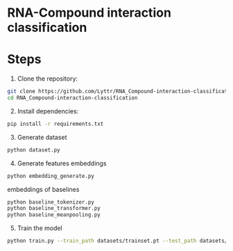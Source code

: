 # RNA-Compound interaction classification
# Steps
1. Clone the repository:
```bash
git clone https://github.com/Lyttr/RNA_Compound-interaction-classification.git
cd RNA_Compound-interaction-classification
```
2. Install dependencies:
```bash
pip install -r requirements.txt
```
3. Generate dataset
```bash
python dataset.py
```
4. Generate features embeddings
```bash
python embedding_generate.py
```
embeddings of baselines
```bash
python baseline_tokenizer.py
python baseline_transformer.py
python baseline_meanpooling.py
```
5. Train the model
```bash
python train.py --train_path datasets/trainset.pt --test_path datasets/testset.py --output_dit results/test --project test_project --run_name test_run
```
